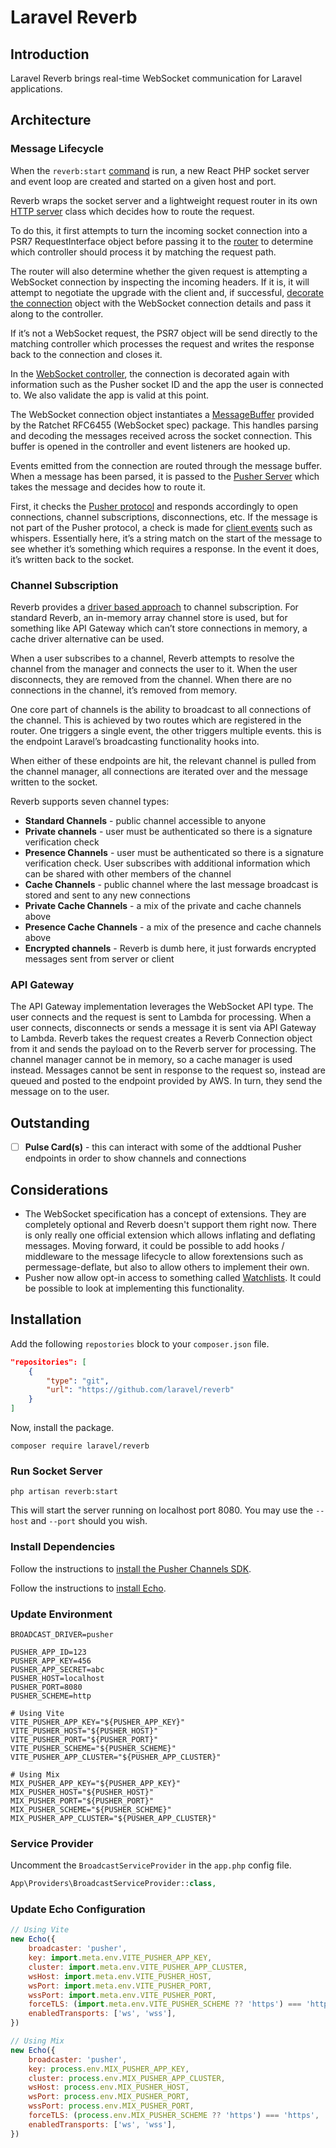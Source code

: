 # Laravel Reverb

## Introduction

Laravel Reverb brings real-time WebSocket communication for Laravel applications.

## Architecture

### Message Lifecycle
When the `reverb:start` [command](https://github.com/laravel/reverb/blob/main/src/Servers/Reverb/Console/Commands/StartServer.php) is run, a new React PHP socket server and event loop are created and started on a given host and port.

Reverb wraps the socket server and a lightweight request router in its own [HTTP server](https://github.com/laravel/reverb/blob/main/src/Http/Server.php) class which decides how to route the request.

To do this, it first attempts to turn the incoming socket connection into a PSR7 RequestInterface object before passing it to the [router](https://github.com/laravel/reverb/blob/main/src/Http/Router.php) to determine which controller should process it by matching the request path.

The router will also determine whether the given request is attempting a WebSocket connection by inspecting the incoming headers. If it is, it will attempt to negotiate the upgrade with the client and, if successful, [decorate the connection](https://github.com/laravel/reverb/blob/main/src/WebSockets/WsConnection.php) object with the WebSocket connection details and pass it along to the controller.

If it’s not a WebSocket request, the PSR7 object will be send directly to the matching controller which processes the request and writes the response back to the connection and closes it.

In the [WebSocket controller](https://github.com/laravel/reverb/blob/main/src/Servers/Reverb/Controller.php), the connection is decorated again with information such as the Pusher socket ID and the app the user is connected to. We also validate the app is valid at this point.

The WebSocket connection object instantiates a [MessageBuffer](https://github.com/ratchetphp/RFC6455/blob/master/src/Messaging/MessageBuffer.php) provided by the Ratchet RFC6455 (WebSocket spec) package. This handles parsing and decoding the messages received across the socket connection. This buffer is opened in the controller and event listeners are hooked up. 

Events emitted from the connection are routed through the message buffer. When a message has been parsed, it is passed to the [Pusher Server](https://github.com/laravel/reverb/blob/main/src/Pusher/Server.php) which takes the message and decides how to route it.

First, it checks the [Pusher protocol](https://github.com/laravel/reverb/blob/main/src/Pusher/Event.php) and responds accordingly to open connections, channel subscriptions, disconnections, etc. If the message is not part of the Pusher protocol, a check is made for [client events](https://github.com/laravel/reverb/blob/main/src/ClientEvent.php) such as whispers. Essentially here, it’s a string match on the start of the message to see whether it’s something which requires a response. In the event it does, it’s written back to the socket.

### Channel Subscription
Reverb provides a [driver based approach](https://github.com/laravel/reverb/tree/main/src/Managers) to channel subscription. For standard Reverb, an in-memory array channel store is used, but for something like API Gateway which can’t store connections in memory, a cache driver alternative can be used.

When a user subscribes to a channel, Reverb attempts to resolve the channel from the manager and connects the user to it. When the user disconnects, they are removed from the channel. When there are no connections in the channel, it’s removed from memory.

One core part of channels is the ability to broadcast to all connections of the channel. This is achieved by two routes which are registered in the router. One triggers a single event, the other triggers multiple events. this is the endpoint Laravel’s broadcasting functionality hooks into.

When either of these endpoints are hit, the relevant channel is pulled from the channel manager, all connections are iterated over and the message written to the socket.

Reverb supports seven channel types:

- **Standard Channels** - public channel accessible to anyone
- **Private channels** - user must be authenticated so there is a signature verification check
- **Presence Channels** - user must be authenticated so there is a signature verification check. User subscribes with additional information which can be shared with other members of the channel
- **Cache Channels** - public channel where the last message broadcast is stored and sent to any new connections
- **Private Cache Channels** - a mix of the private and cache channels above
- **Presence Cache Channels** - a mix of the presence and cache channels above
- **Encrypted channels** - Reverb is dumb here, it just forwards encrypted messages sent from server or client

### API Gateway
The API Gateway implementation leverages the WebSocket API type. The user connects and the request is sent to Lambda for processing. When a user connects, disconnects or sends a message it is sent via API Gateway to Lambda. Reverb takes the request creates a Reverb Connection object from it and sends the payload on to the Reverb server for processing. The channel manager cannot be in memory, so a cache manager is used instead. Messages cannot be sent in response to the request so, instead are queued and posted to the endpoint provided by AWS. In turn, they send the message on to the user.

## Outstanding
- [ ] **Pulse Card(s)** - this can interact with some of the addtional Pusher endpoints in order to show channels and connections

## Considerations
- The WebSocket specification has a concept of extensions. They are completely optional and Reverb doesn't support them right now. There is only really one official extension which allows inflating and deflating messages. Moving forward, it could be possible to add hooks / middleware to the message lifecycle to allow forextensions such as permessage-deflate, but also to allow others to implement their own.
- Pusher now allow opt-in access to something called [Watchlists](https://pusher.com/docs/channels/using_channels/watchlist-events/). It could be possible to look at implementing this functionality.

## Installation

Add the following `repostories` block to your `composer.json` file.

```json
"repositories": [
    {
        "type": "git",
        "url": "https://github.com/laravel/reverb"
    }
]
```

Now, install the package.

```shell
composer require laravel/reverb
```

### Run Socket Server

```shell
php artisan reverb:start
```

This will start the server running on localhost port 8080. You may use the `--host` and `--port` should you wish.

### Install Dependencies

Follow the instructions to [install the Pusher Channels SDK](https://laravel.com/docs/9.x/broadcasting#pusher-channels).

Follow the instructions to [install Echo](https://laravel.com/docs/9.x/broadcasting#client-side-installation).

### Update Environment

```
BROADCAST_DRIVER=pusher

PUSHER_APP_ID=123
PUSHER_APP_KEY=456
PUSHER_APP_SECRET=abc
PUSHER_HOST=localhost
PUSHER_PORT=8080
PUSHER_SCHEME=http

# Using Vite
VITE_PUSHER_APP_KEY="${PUSHER_APP_KEY}"
VITE_PUSHER_HOST="${PUSHER_HOST}"
VITE_PUSHER_PORT="${PUSHER_PORT}"
VITE_PUSHER_SCHEME="${PUSHER_SCHEME}"
VITE_PUSHER_APP_CLUSTER="${PUSHER_APP_CLUSTER}"

# Using Mix
MIX_PUSHER_APP_KEY="${PUSHER_APP_KEY}"
MIX_PUSHER_HOST="${PUSHER_HOST}"
MIX_PUSHER_PORT="${PUSHER_PORT}"
MIX_PUSHER_SCHEME="${PUSHER_SCHEME}"
MIX_PUSHER_APP_CLUSTER="${PUSHER_APP_CLUSTER}"
```

### Service Provider

Uncomment the `BroadcastServiceProvider` in the `app.php` config file.

```php
App\Providers\BroadcastServiceProvider::class,
```

### Update Echo Configuration

```javascript
// Using Vite
new Echo({
    broadcaster: 'pusher',
    key: import.meta.env.VITE_PUSHER_APP_KEY,
    cluster: import.meta.env.VITE_PUSHER_APP_CLUSTER,
    wsHost: import.meta.env.VITE_PUSHER_HOST,
    wsPort: import.meta.env.VITE_PUSHER_PORT,
    wssPort: import.meta.env.VITE_PUSHER_PORT,
    forceTLS: (import.meta.env.VITE_PUSHER_SCHEME ?? 'https') === 'https',
    enabledTransports: ['ws', 'wss'],
})

// Using Mix
new Echo({
    broadcaster: 'pusher',
    key: process.env.MIX_PUSHER_APP_KEY,
    cluster: process.env.MIX_PUSHER_APP_CLUSTER,
    wsHost: process.env.MIX_PUSHER_HOST,
    wsPort: process.env.MIX_PUSHER_PORT,
    wssPort: process.env.MIX_PUSHER_PORT,
    forceTLS: (process.env.MIX_PUSHER_SCHEME ?? 'https') === 'https',
    enabledTransports: ['ws', 'wss'],
})
```